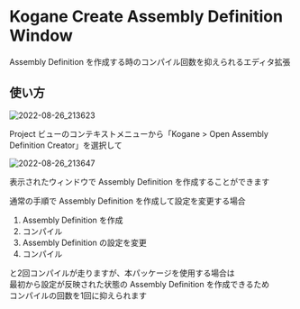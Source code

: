 # Kogane Create Assembly Definition Window

Assembly Definition を作成する時のコンパイル回数を抑えられるエディタ拡張

## 使い方

![2022-08-26_213623](https://user-images.githubusercontent.com/6134875/186905108-0162050e-a9f4-4b89-90f0-9f020a9f2e3c.png)

Project ビューのコンテキストメニューから「Kogane > Open Assembly Definition Creator」を選択して

![2022-08-26_213647](https://user-images.githubusercontent.com/6134875/186905120-b6ab7106-a2cb-4b02-8e0c-1afd62d47d2c.png)

表示されたウィンドウで Assembly Definition を作成することができます

通常の手順で Assembly Definition を作成して設定を変更する場合

1. Assembly Definition を作成
2. コンパイル
3. Assembly Definition の設定を変更
4. コンパイル

と2回コンパイルが走りますが、本パッケージを使用する場合は  
最初から設定が反映された状態の Assembly Definition を作成できるため  
コンパイルの回数を1回に抑えられます  
